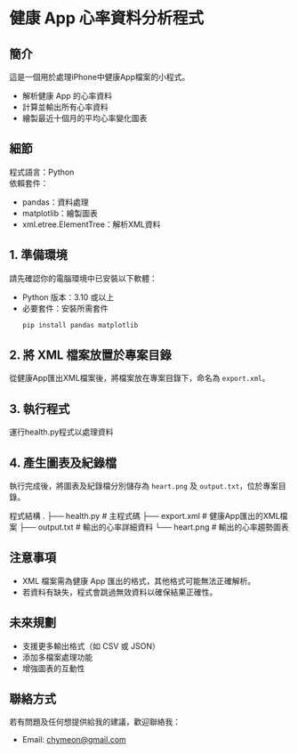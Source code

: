 # 健康 App 心率資料分析程式

## 簡介
這是一個用於處理iPhone中健康App檔案的小程式。

- 解析健康 App 的心率資料
- 計算並輸出所有心率資料
- 繪製最近十個月的平均心率變化圖表

## 細節
程式語言：Python  
依賴套件：
- pandas：資料處理
- matplotlib：繪製圖表
- xml.etree.ElementTree：解析XML資料

## 1. 準備環境
請先確認你的電腦環境中已安裝以下軟體：

- Python 版本：3.10 或以上
- 必要套件：安裝所需套件
  ```bash
  pip install pandas matplotlib

## 2. 將 XML 檔案放置於專案目錄
從健康App匯出XML檔案後，將檔案放在專案目錄下，命名為 `export.xml`。

## 3. 執行程式
運行health.py程式以處理資料

## 4. 產生圖表及紀錄檔
執行完成後，將圖表及紀錄檔分別儲存為 `heart.png` 及 `output.txt`，位於專案目錄。

程式結構
.
├── health.py   # 主程式碼
├── export.xml  # 健康App匯出的XML檔案
├── output.txt  # 輸出的心率詳細資料
└── heart.png   # 輸出的心率趨勢圖表


## 注意事項
- XML 檔案需為健康 App 匯出的格式，其他格式可能無法正確解析。
- 若資料有缺失，程式會跳過無效資料以確保結果正確性。

## 未來規劃
- 支援更多輸出格式（如 CSV 或 JSON）
- 添加多檔案處理功能
- 增強圖表的互動性

## 聯絡方式
若有問題及任何想提供給我的建議，歡迎聯絡我：
- Email: chymeon@gmail.com